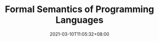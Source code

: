 ---
title: "Formal Semantics of Programming Languages"
semester: "Spring 2021"
institute: "BIMSA"
date: 2021-03-10T11:05:32+08:00
draft: false
---